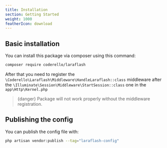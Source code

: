 ```yaml
---
title: Installation
section: Getting Started
weight: 1000
featherIcon: download
---
```


## Basic installation

You can install this package via composer using this command:

```bash
composer require coderello/laraflash 
```

After that you need to register the `\Coderello\Laraflash\Middleware\HandleLaraflash::class` middleware after the `\Illuminate\Session\Middleware\StartSession::class` one in the `app\Http\Kernel.php`

> {danger} Package will not work properly without the middleware registration.

## Publishing the config

You can publish the config file with:

```bash
php artisan vendor:publish --tag="laraflash-config"
```

